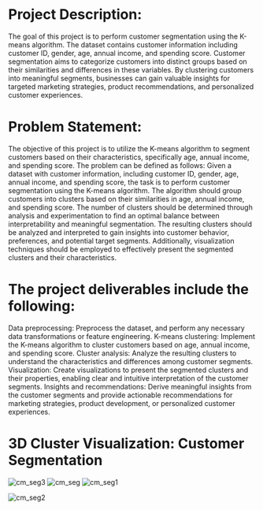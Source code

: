 # Project Description:
The goal of this project is to perform customer segmentation using the K-means algorithm. The dataset contains customer information including customer ID, gender, age, annual income, and spending score. Customer segmentation aims to categorize customers into distinct groups based on their similarities and differences in these variables. By clustering customers into meaningful segments, businesses can gain valuable insights for targeted marketing strategies, product recommendations, and personalized customer experiences.

# Problem Statement:
The objective of this project is to utilize the K-means algorithm to segment customers based on their characteristics, specifically age, annual income, and spending score. The problem can be defined as follows:
Given a dataset with customer information, including customer ID, gender, age, annual income, and spending score, the task is to perform customer segmentation using the K-means algorithm. The algorithm should group customers into clusters based on their similarities in age, annual income, and spending score. The number of clusters should be determined through analysis and experimentation to find an optimal balance between interpretability and meaningful segmentation. The resulting clusters should be analyzed and interpreted to gain insights into customer behavior, preferences, and potential target segments. Additionally, visualization techniques should be employed to effectively present the segmented clusters and their characteristics.

# The project deliverables include the following:
Data preprocessing: Preprocess the dataset, and perform any necessary data transformations or feature engineering.
K-means clustering: Implement the K-means algorithm to cluster customers based on age, annual income, and spending score.
Cluster analysis: Analyze the resulting clusters to understand the characteristics and differences among customer segments.
Visualization: Create visualizations to present the segmented clusters and their properties, enabling clear and intuitive interpretation of the customer segments.
Insights and recommendations: Derive meaningful insights from the customer segments and provide actionable recommendations for marketing strategies, product development, or personalized customer experiences.

# 3D Cluster Visualization: Customer Segmentation
![cm_seg3](https://github.com/pereirajose3/Customer-Segmentation-K-Means/assets/37916212/fb755f17-701c-4eea-b106-126aab551d82)
![cm_seg](https://github.com/pereirajose3/Customer-Segmentation-K-Means/assets/37916212/f6a81e7d-565c-40ee-9718-9e4fa7dc5fd9)
![cm_seg1](https://github.com/pereirajose3/Customer-Segmentation-K-Means/assets/37916212/408ef4b5-e275-4ee0-a371-d1dd44c934df)

![cm_seg2](https://github.com/pereirajose3/Customer-Segmentation-K-Means/assets/37916212/efcd809a-ad55-4bd0-9fa7-a1ccb3f53e89)


